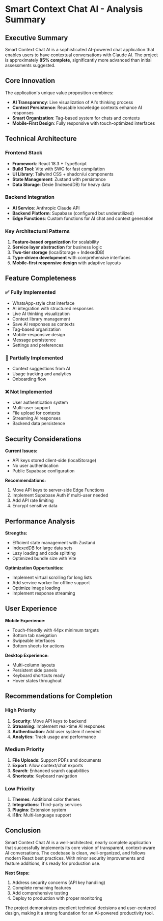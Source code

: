 # Smart Context Chat AI - Analysis Summary

## Executive Summary

Smart Context Chat AI is a sophisticated AI-powered chat application that enables users to have contextual conversations with Claude AI. The project is approximately **85% complete**, significantly more advanced than initial assessments suggested.

## Core Innovation

The application's unique value proposition combines:
- **AI Transparency**: Live visualization of AI's thinking process
- **Context Persistence**: Reusable knowledge contexts enhance AI responses
- **Smart Organization**: Tag-based system for chats and contexts
- **Mobile-First Design**: Fully responsive with touch-optimized interfaces

## Technical Architecture

### Frontend Stack
- **Framework**: React 18.3 + TypeScript
- **Build Tool**: Vite with SWC for fast compilation
- **UI Library**: Tailwind CSS + shadcn/ui components
- **State Management**: Zustand with persistence
- **Data Storage**: Dexie (IndexedDB) for heavy data

### Backend Integration
- **AI Service**: Anthropic Claude API
- **Backend Platform**: Supabase (configured but underutilized)
- **Edge Functions**: Custom functions for AI chat and context generation

### Key Architectural Patterns
1. **Feature-based organization** for scalability
2. **Service layer abstraction** for business logic
3. **Two-tier storage** (localStorage + IndexedDB)
4. **Type-driven development** with comprehensive interfaces
5. **Mobile-first responsive design** with adaptive layouts

## Feature Completeness

### ✅ Fully Implemented
- WhatsApp-style chat interface
- AI integration with structured responses
- Live AI thinking visualization
- Context library management
- Save AI responses as contexts
- Tag-based organization
- Mobile-responsive design
- Message persistence
- Settings and preferences

### 🚧 Partially Implemented
- Context suggestions from AI
- Usage tracking and analytics
- Onboarding flow

### ❌ Not Implemented
- User authentication system
- Multi-user support
- File upload for contexts
- Streaming AI responses
- Backend data persistence

## Security Considerations

**Current Issues:**
- API keys stored client-side (localStorage)
- No user authentication
- Public Supabase configuration

**Recommendations:**
1. Move API keys to server-side Edge Functions
2. Implement Supabase Auth if multi-user needed
3. Add API rate limiting
4. Encrypt sensitive data

## Performance Analysis

**Strengths:**
- Efficient state management with Zustand
- IndexedDB for large data sets
- Lazy loading and code splitting
- Optimized bundle size with Vite

**Optimization Opportunities:**
- Implement virtual scrolling for long lists
- Add service worker for offline support
- Optimize image loading
- Implement response streaming

## User Experience

**Mobile Experience:**
- Touch-friendly with 44px minimum targets
- Bottom tab navigation
- Swipeable interfaces
- Bottom sheets for actions

**Desktop Experience:**
- Multi-column layouts
- Persistent side panels
- Keyboard shortcuts ready
- Hover states throughout

## Recommendations for Completion

### High Priority
1. **Security**: Move API keys to backend
2. **Streaming**: Implement real-time AI responses
3. **Authentication**: Add user system if needed
4. **Analytics**: Track usage and performance

### Medium Priority
1. **File Uploads**: Support PDFs and documents
2. **Export**: Allow context/chat exports
3. **Search**: Enhanced search capabilities
4. **Shortcuts**: Keyboard navigation

### Low Priority
1. **Themes**: Additional color themes
2. **Integrations**: Third-party services
3. **Plugins**: Extension system
4. **i18n**: Multi-language support

## Conclusion

Smart Context Chat AI is a well-architected, nearly complete application that successfully implements its core vision of transparent, context-aware AI conversations. The codebase is clean, well-organized, and follows modern React best practices. With minor security improvements and feature additions, it's ready for production use.

**Next Steps:**
1. Address security concerns (API key handling)
2. Complete remaining features
3. Add comprehensive testing
4. Deploy to production with proper monitoring

The project demonstrates excellent technical decisions and user-centered design, making it a strong foundation for an AI-powered productivity tool.